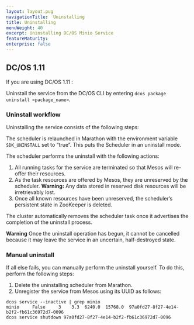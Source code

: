 ```yaml
---
layout: layout.pug
navigationTitle:  Uninstalling
title: Uninstalling
menuWeight: 40
excerpt: Uninstalling DC/OS Minio Service
featureMaturity:
enterprise: false
---
```


## DC/OS 1.11

If you are using DC/OS 1.11 :

Uninstall the service from the DC/OS CLI by entering `dcos package uninstall <package_name>`.

### Uninstall workflow

Uninstalling the service consists of the following steps:

The scheduler is relaunched in Marathon with the environment variable `SDK_UNINSTALL` set to “true”. This puts the Scheduler in an uninstall mode.

The scheduler performs the uninstall with the following actions:

  1. All running tasks for the service are terminated so that Mesos will re-offer their resources.
  2. As the task resources are offered by Mesos, they are unreserved by the scheduler.
**Warning:** Any data stored in reserved disk resources will be irretrievably lost.
  3. Once all known resources have been unreserved, the scheduler’s persistent state in ZooKeeper is deleted.

The cluster automatically removes the scheduler task once it advertises the completion of the uninstall process.

**Warning**  Once the uninstall operation has begun, it cannot be cancelled because it may leave the service in an uncertain, half-destroyed state.

### Manual uninstall    

If all else fails, you can manually perform the uninstall yourself. To do this, perform the following steps:

1. Delete the uninstalling scheduler from Marathon.
2. Unregister the service from Mesos using its UUID as follows:

```shell
dcos service --inactive | grep minio
minio     False     3    3.3  6240.0  15768.0  97a0fd27-8f27-4e14-b2f2-fb61c36972d7-0096
dcos service shutdown 97a0fd27-8f27-4e14-b2f2-fb61c36972d7-0096
```
